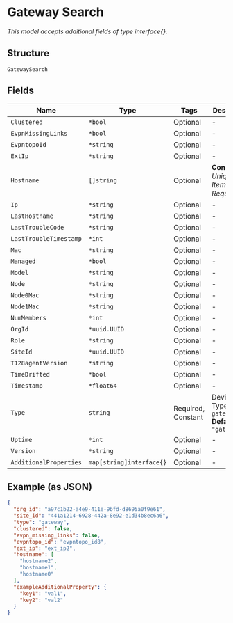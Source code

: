 
# Gateway Search

*This model accepts additional fields of type interface{}.*

## Structure

`GatewaySearch`

## Fields

| Name | Type | Tags | Description |
|  --- | --- | --- | --- |
| `Clustered` | `*bool` | Optional | - |
| `EvpnMissingLinks` | `*bool` | Optional | - |
| `EvpntopoId` | `*string` | Optional | - |
| `ExtIp` | `*string` | Optional | - |
| `Hostname` | `[]string` | Optional | **Constraints**: *Unique Items Required* |
| `Ip` | `*string` | Optional | - |
| `LastHostname` | `*string` | Optional | - |
| `LastTroubleCode` | `*string` | Optional | - |
| `LastTroubleTimestamp` | `*int` | Optional | - |
| `Mac` | `*string` | Optional | - |
| `Managed` | `*bool` | Optional | - |
| `Model` | `*string` | Optional | - |
| `Node` | `*string` | Optional | - |
| `Node0Mac` | `*string` | Optional | - |
| `Node1Mac` | `*string` | Optional | - |
| `NumMembers` | `*int` | Optional | - |
| `OrgId` | `*uuid.UUID` | Optional | - |
| `Role` | `*string` | Optional | - |
| `SiteId` | `*uuid.UUID` | Optional | - |
| `T128agentVersion` | `*string` | Optional | - |
| `TimeDrifted` | `*bool` | Optional | - |
| `Timestamp` | `*float64` | Optional | - |
| `Type` | `string` | Required, Constant | Device Type. enum: `gateway`<br>**Default**: `"gateway"` |
| `Uptime` | `*int` | Optional | - |
| `Version` | `*string` | Optional | - |
| `AdditionalProperties` | `map[string]interface{}` | Optional | - |

## Example (as JSON)

```json
{
  "org_id": "a97c1b22-a4e9-411e-9bfd-d8695a0f9e61",
  "site_id": "441a1214-6928-442a-8e92-e1d34b8ec6a6",
  "type": "gateway",
  "clustered": false,
  "evpn_missing_links": false,
  "evpntopo_id": "evpntopo_id8",
  "ext_ip": "ext_ip2",
  "hostname": [
    "hostname2",
    "hostname1",
    "hostname0"
  ],
  "exampleAdditionalProperty": {
    "key1": "val1",
    "key2": "val2"
  }
}
```

